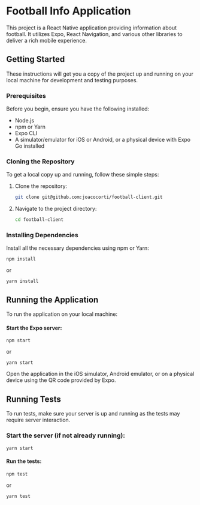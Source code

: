 # Football Info Application

This project is a React Native application providing information about football. It utilizes Expo, React Navigation, and various other libraries to deliver a rich mobile experience.

## Getting Started

These instructions will get you a copy of the project up and running on your local machine for development and testing purposes.

### Prerequisites

Before you begin, ensure you have the following installed:
- Node.js
- npm or Yarn
- Expo CLI
- A simulator/emulator for iOS or Android, or a physical device with Expo Go installed

### Cloning the Repository

To get a local copy up and running, follow these simple steps:

1. Clone the repository:
   ```bash
   git clone git@github.com:joacocorti/football-client.git

2. Navigate to the project directory:
    ```bash
    cd football-client
### Installing Dependencies

Install all the necessary dependencies using npm or Yarn:

    npm install

or

    yarn install

## Running the Application
To run the application on your local machine:

#### Start the Expo server:

    npm start
or

    yarn start

Open the application in the iOS simulator, Android emulator, or on a physical device using the QR code provided by Expo.

## Running Tests
To run tests, make sure your server is up and running as the tests may require server interaction.

### Start the server (if not already running):

    yarn start

#### Run the tests:



    npm test
or

    yarn test
